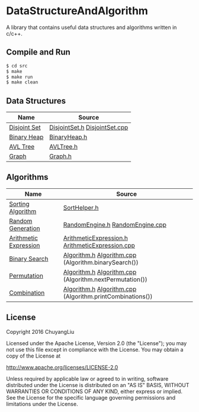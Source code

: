 # DataStructureAndAlgorithm

A library that contains useful data structures and algorithms written in c/c++.

## Compile and Run

```bash
$ cd src
$ make
$ make run
$ make clean
```

## Data Structures

| Name | Source |
| ---- | ------ |
|[Disjoint Set](https://en.wikipedia.org/wiki/Disjoint-set_data_structure)|[DisjointSet.h](./src/DisjointSet.h) [DisjointSet.cpp](./src/DisjointSet.cpp)|
|[Binary Heap](https://en.wikipedia.org/wiki/Binary_heap)|[BinaryHeap.h](./src/BinaryHeap.h)|
|[AVL Tree](https://en.wikipedia.org/wiki/AVL_tree)|[AVLTree.h](./src/AVLTree.h)|
|[Graph](https://en.wikipedia.org/wiki/Graph_(abstract_data_type))|[Graph.h](./src/Graph.h)|

## Algorithms

| Name | Source |
| ---- | ------ |
|[Sorting Algorithm](https://en.wikipedia.org/wiki/Sorting_algorithm)|[SortHelper.h](./src/SortHelper.h)|
|[Random Generation](https://en.wikipedia.org/wiki/Random_number_generation)|[RandomEngine.h](./src/RandomEngine.h) [RandomEngine.cpp](./src/RandomEngine.cpp)|
|[Arithmetic Expression](https://en.wikipedia.org/wiki/Shunting-yard_algorithm)|[ArithmeticExpression.h](./src/ArithmeticExpression.h) [ArithmeticExpression.cpp](./src/ArithmeticExpression.cpp)|
|[Binary Search](https://en.wikipedia.org/wiki/Binary_search_algorithm)|[Algorithm.h](./src/Algorithm.h) [Algorithm.cpp](./src/Algorithm.cpp) (Algorithm.binarySearch())|
|[Permutation](https://en.wikipedia.org/wiki/Permutation)|[Algorithm.h](./src/Algorithm.h) [Algorithm.cpp](./src/Algorithm.cpp) (Algorithm.nextPermutation())|
|[Combination](https://en.wikipedia.org/wiki/Combination)|[Algorithm.h](./src/Algorithm.h) [Algorithm.cpp](./src/Algorithm.cpp) (Algorithm.printCombinations())|

## License

Copyright 2016 ChuyangLiu

Licensed under the Apache License, Version 2.0 (the "License");
you may not use this file except in compliance with the License.
You may obtain a copy of the License at

http://www.apache.org/licenses/LICENSE-2.0

Unless required by applicable law or agreed to in writing, software
distributed under the License is distributed on an "AS IS" BASIS,
WITHOUT WARRANTIES OR CONDITIONS OF ANY KIND, either express or implied.
See the License for the specific language governing permissions and
limitations under the License.
